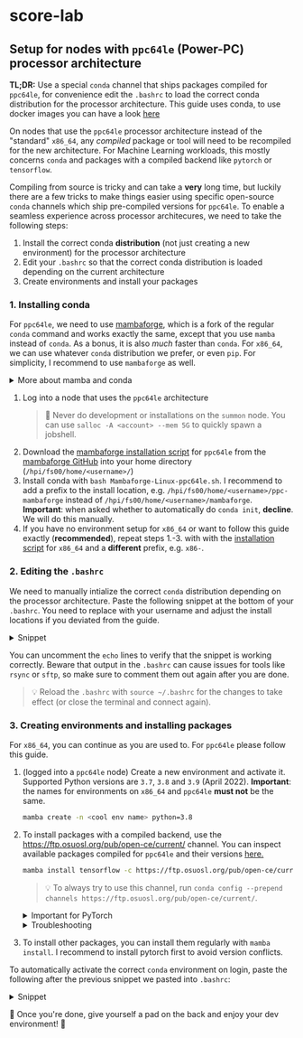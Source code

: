 # score-lab

## Setup for nodes with `ppc64le` (Power-PC) processor architecture
**TL;DR:** Use a special `conda` channel that ships packages compiled for `ppc64le`, for convenience edit the `.bashrc` to load the correct conda distribution for the processor architecture. This guide uses conda, to use docker images you can have a look [here](https://github.com/Maxscha/ppc64le-pytorch-docker)

On nodes that use the `ppc64le` processor architecture instead of the "standard" `x86_64`, any *compiled* package or tool will need to be recompiled for the new architecture. For Machine Learning workloads, this mostly concerns `conda` and packages with a compiled backend like `pytorch` or `tensorflow`. 

Compiling from source is tricky and can take a **very** long time, but luckily there are a few tricks to make things easier using specific open-source `conda` channels which ship pre-compiled versions for `ppc64le`. To enable a seamless experience across processor architecures, we need to take the following steps:

1. Install the correct conda **distribution** (not just creating a new environment) for the processor architecture
2. Edit your `.bashrc` so that the correct conda distribution is loaded depending on the current architecture
3. Create environments and install your packages

### 1. Installing conda
For `ppc64le`, we need to use [mambaforge](https://github.com/conda-forge/miniforge#mambaforge), which is a fork of the regular `conda` command and works exactly the same, except that you use `mamba` instead of `conda`. As a bonus, it is also *much* faster than `conda`.  For `x86_64`, we can use whatever `conda` distribution we prefer, or even `pip`. For simplicity, I recommend to use `mambaforge` as well.

<details><summary>More about mamba and conda</summary>
<p>
	
If you *really* want to, you can probably get away without using `mamba`, if you do it is still recommended to use [miniforge](https://github.com/conda-forge/miniforge#miniforge3) (same repo as mambaforge) instead of other `conda` distributions because it is optimized for `ppc64le`. Specifically for `pytorch`, using `mamba` makes the installation much easier (and also much faster). 
	
If you use `mamba`, you can still use `conda` to issue the same commands. I.e. if you suspect some bug in `mamba` is causing an install to fail you can also try `conda install ...`. At your own risk (as in this might or might not casue issues), you can also choose to use  `mamba` *only* for the install commands (which is where `mamba` makes a lot of improvements) and keep using `conda` for the rest.
	
</p>
</details>

1. Log into a node that uses the `ppc64le` architecture
	> 🚨 Never do development or installations on the `summon` node. You can use `salloc -A <account> --mem 5G` to quickly spawn a jobshell. 
3. Download the [mambaforge installation script](https://github.com/conda-forge/miniforge/releases/latest/download/Mambaforge-Linux-ppc64le.sh) for `ppc64le` from the [mambaforge GitHub](https://github.com/conda-forge/miniforge#mambaforge) into your home directory (`/hpi/fs00/home/<username>/`)
4. Install conda with `bash Mambaforge-Linux-ppc64le.sh`. I recommend to add a prefix to the install location, e.g. `/hpi/fs00/home/<username>/ppc-mambaforge` instead of `/hpi/fs00/home/<username>/mambaforge`. **Important**: when asked whether to automatically do `conda init`, **decline**. We will do this manually.
5. If you have no environment setup for `x86_64` or want to follow this guide exactly (**recommended**), repeat steps 1.-3. with with the [installation script](https://github.com/conda-forge/miniforge/releases/latest/download/Mambaforge-Linux-x86_64.sh) for `x86_64` and a **different** prefix, e.g. `x86-`.

### 2. Editing the `.bashrc`
We need to manually intialize the correct `conda` distribution depending on the processor architecture. Paste the following snippet at the bottom of your `.bashrc`. You need to replace <username> with your username and adjust the install locations if you deviated from the guide.

<details><summary>Snippet</summary>
<p>
  
```bash
arch=$(uname -i)
if [[ $arch == x86_64* ]]; then
  # echo "Executing x86 (${arch}) Architecture specific part "

  # >>> conda initialize >>>
  # !! Contents within this block are managed by 'conda init' !!
  __conda_setup="$('/hpi/fs00/home/<username>/x86-mambaforge/bin/conda' 'shell.bash' 'hook' 2> /dev/null)"
  if [ $? -eq 0 ]; then
      eval "$__conda_setup"
  else
      if [ -f "/hpi/fs00/home/<username>/x86-mambaforge/etc/profile.d/conda.sh" ]; then
	  . "/hpi/fs00/home/<username>/x86-mambaforge/etc/profile.d/conda.sh"
      else
	  export PATH="/hpi/fs00/home/<username>/x86-mambaforge/bin:$PATH"
      fi
  fi
  unset __conda_setup
  # <<< conda initialize <<<
	
elif [[ $arch == ppc* ]]; then  
  # echo "Executing POWER (${arch}) Architecture specific part "

  # >>> conda initialize >>>
  # !! Contents within this block are managed by 'conda init' !!
  __conda_setup="$('/hpi/fs00/home/<username>/ppc-mambaforge/bin/conda' 'shell.bash' 'hook' 2> /dev/null)"
  if [ $? -eq 0 ]; then
      eval "$__conda_setup"
  else
      if [ -f "/hpi/fs00/home/<username>/ppc-mambaforge/etc/profile.d/conda.sh" ]; then
          . "/hpi/fs00/home/<username>/ppc-mambaforge/etc/profile.d/conda.sh"
      else
          export PATH="/hpi/fs00/home/<username>/ppc-mambaforge/bin:$PATH"
      fi
  fi
  unset __conda_setup
  # <<< conda initialize <<<

fi
```
</p>
</details>  
  
You can uncomment the `echo` lines to verify that the snippet is working correctly. Beware that output in the `.bashrc` can cause issues for tools like `rsync` or `sftp`, so make sure to comment them out again after you are done.
> :bulb: Reload the `.bashrc` with `source ~/.bashrc` for the changes to take effect (or close the terminal and connect again).
  
### 3. Creating environments and installing packages 
For `x86_64`, you can continue as you are used to. For `ppc64le` please follow this guide.
1. (logged into a `ppc64le` node) Create a new environment and activate it. Supported Python versions are `3.7`, `3.8` and `3.9` (April 2022). **Important**: the names for environments on `x86_64` and `ppc64le` **must not** be the same.
	```bash
	mamba create -n <cool env name> python=3.8
	```
2. To install packages with a compiled backend, use the https://ftp.osuosl.org/pub/open-ce/current/ channel. You can inspect available packages compiled for `ppc64le` and their versions [here.](https://ftp.osuosl.org/pub/open-ce/current/)
	```bash
	mamba install tensorflow -c https://ftp.osuosl.org/pub/open-ce/current/
	```
	> :bulb: To always try to use this channel, run `conda config --prepend channels https://ftp.osuosl.org/pub/open-ce/current/`.

	<details><summary>Important for PyTorch</summary>
	<p>

	PyTorch is a bit tricky. We need to add the `defaults` channel to provide some minor dependencies. The following command was tested and works (April 2022). Just to be safe, install `pytorch` as the first package before any others.
		
	```bash
	mamba install pytorch -c https://ftp.osuosl.org/pub/open-ce/current/ -c defaults
	```	

	</p>
	</details>	

	<details><summary>Troubleshooting</summary>
	<p>

	- There can always be version conflicts or other errrors even with the pre-compiled packages from open-ce. If you have any issues, try Google or the [open-ce GitHub](https://github.com/open-ce/open-ce) for a solution.	
	- In general, try to install the "biggest" packages (like `pytorch`) first and one-by-one.
	- Try adding the `-v` flag to a conda command to get verbose output.
	- If certain packages are not found, try adding channels such as `-c defaults`, `-c anaconda` or `-c conda-forge`


	</p>
	</details>
  
3. To install other packages, you can install them regularly with `mamba install`. I recommend to install pytorch first to avoid version conflicts.
  
To automatically activate the correct `conda` environment on login, paste the following after the previous snippet we pasted into `.bashrc`:
  
<details><summary>Snippet</summary>
<p>

```bash
if [[ $arch == x86_64* ]]; then
  conda activate <x86_64 environment name>
else
  conda activate <ppc64le environment name>
fi
```

</p>
</details>
  
🍾 Once you're done, give yourself a pad on the back and enjoy your dev environment! 🍾

